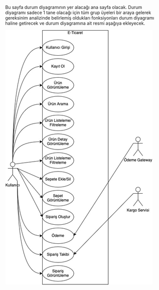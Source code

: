 Bu sayfa durum diyagramının yer alacağı ana sayfa olacak. Durum diyagramı sadece 1 tane olacağı için tüm grup üyeleri bir araya gelerek gereksinim analizinde belirlemiş oldukları fonksiyonları durum diyagramı haline getirecek ve durum diyagramına ait resmi aşağıya ekleyecek.

<img src="Diagram.jpg">
